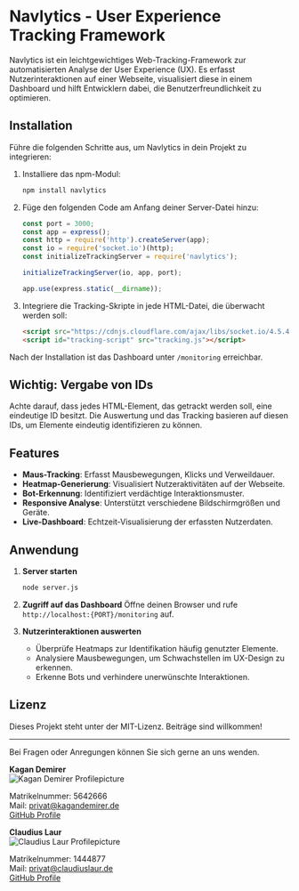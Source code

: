 # Navlytics - User Experience Tracking Framework

Navlytics ist ein leichtgewichtiges Web-Tracking-Framework zur automatisierten Analyse der User Experience (UX). Es erfasst Nutzerinteraktionen auf einer Webseite, visualisiert diese in einem Dashboard und hilft Entwicklern dabei, die Benutzerfreundlichkeit zu optimieren.

## Installation

Führe die folgenden Schritte aus, um Navlytics in dein Projekt zu integrieren:

1. Installiere das npm-Modul:
   ```sh
   npm install navlytics
   ```

2. Füge den folgenden Code am Anfang deiner Server-Datei hinzu:
   ```javascript
   const port = 3000;
   const app = express();
   const http = require('http').createServer(app);
   const io = require('socket.io')(http);
   const initializeTrackingServer = require('navlytics');
   
   initializeTrackingServer(io, app, port);
   
   app.use(express.static(__dirname));
   ```

3. Integriere die Tracking-Skripte in jede HTML-Datei, die überwacht werden soll:
   ```html
   <script src="https://cdnjs.cloudflare.com/ajax/libs/socket.io/4.5.4/socket.io.js"></script>
   <script id="tracking-script" src="tracking.js"></script>
   ```

Nach der Installation ist das Dashboard unter `/monitoring` erreichbar.

## Wichtig: Vergabe von IDs
Achte darauf, dass jedes HTML-Element, das getrackt werden soll, eine eindeutige ID besitzt. Die Auswertung und das Tracking basieren auf diesen IDs, um Elemente eindeutig identifizieren zu können.

## Features

- **Maus-Tracking**: Erfasst Mausbewegungen, Klicks und Verweildauer.
- **Heatmap-Generierung**: Visualisiert Nutzeraktivitäten auf der Webseite.
- **Bot-Erkennung**: Identifiziert verdächtige Interaktionsmuster.
- **Responsive Analyse**: Unterstützt verschiedene Bildschirmgrößen und Geräte.
- **Live-Dashboard**: Echtzeit-Visualisierung der erfassten Nutzerdaten.

## Anwendung

1. **Server starten**
   ```sh
   node server.js
   ```

2. **Zugriff auf das Dashboard**
   Öffne deinen Browser und rufe `http://localhost:{PORT}/monitoring` auf.

3. **Nutzerinteraktionen auswerten**
   - Überprüfe Heatmaps zur Identifikation häufig genutzter Elemente.
   - Analysiere Mausbewegungen, um Schwachstellen im UX-Design zu erkennen.
   - Erkenne Bots und verhindere unerwünschte Interaktionen.

## Lizenz

Dieses Projekt steht unter der MIT-Lizenz. Beiträge sind willkommen!

---

Bei Fragen oder Anregungen können Sie sich gerne an uns wenden.

<div class="horizontalflex">
<div class="verticalflex">
<b>Kagan Demirer</b><br>

<img src="https://avatars.githubusercontent.com/u/94038933?v=4" class="profile-picture" alt="Kagan Demirer Profilepicture">

Matrikelnummer: 5642666</br>
Mail: privat@kagandemirer.de</br>
[GitHub Profile](https://github.com/KaganDemirer)
</div>
<div class="verticalflex">
<b>Claudius Laur</b><br>

<img src="https://avatars.githubusercontent.com/u/121173722?v=4" class="profile-picture" alt="Claudius Laur Profilepicture">

Matrikelnummer: 1444877</br>
Mail: privat@claudiuslaur.de</br>
[GitHub Profile](https://github.com/DrmedAllel)
</div>
</div>
